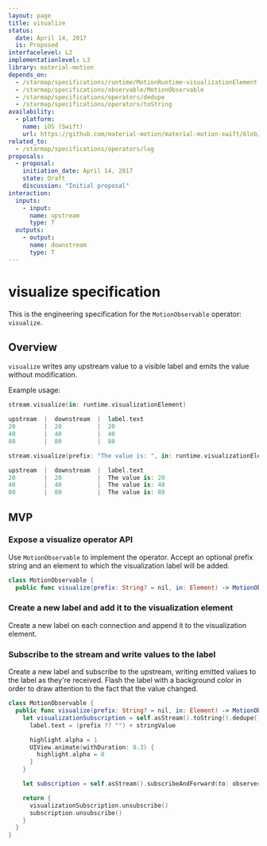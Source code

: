 ```yaml
---
layout: page
title: visualize
status:
  date: April 14, 2017
  is: Proposed
interfacelevel: L2
implementationlevel: L3
library: material-motion
depends_on:
  - /starmap/specifications/runtime/MotionRuntime-visualizationElement
  - /starmap/specifications/observable/MotionObservable
  - /starmap/specifications/operators/dedupe
  - /starmap/specifications/operators/toString
availability:
  - platform:
    name: iOS (Swift)
    url: https://github.com/material-motion/material-motion-swift/blob/develop/src/operators/visualize.swift
related_to:
  - /starmap/specifications/operators/log
proposals:
  - proposal:
    initiation_date: April 14, 2017
    state: Draft
    discussion: "Initial proposal"
interaction:
  inputs:
    - input:
      name: upstream
      type: T
  outputs:
    - output:
      name: downstream
      type: T
---
```


# visualize specification

This is the engineering specification for the `MotionObservable` operator: `visualize`.

## Overview

`visualize` writes any upstream value to a visible label and emits the value without modification.

Example usage:

```swift
stream.visualize(in: runtime.visualizationElement)

upstream  |  downstream  |  label.text
20        |  20          |  20
40        |  40          |  40
80        |  80          |  80
```

```swift
stream.visualize(prefix: "The value is: ", in: runtime.visualizationElement)

upstream  |  downstream  |  label.text
20        |  20          |  The value is: 20
40        |  40          |  The value is: 40
80        |  80          |  The value is: 80
```

## MVP

### Expose a visualize operator API

Use `MotionObservable` to implement the operator. Accept an optional prefix string and an element to which the visualization label will be added.

```swift
class MotionObservable {
  public func visualize(prefix: String? = nil, in: Element) -> MotionObservable<T>
```

### Create a new label and add it to the visualization element

Create a new label on each connection and append it to the visualization element.

### Subscribe to the stream and write values to the label

Create a new label and subscribe to the upstream, writing emitted values to the label as they're received. Flash the label with a background color in order to draw attention to the fact that the value changed.

```swift
class MotionObservable {
  public func visualize(prefix: String? = nil, in: Element) -> MotionObservable<T>
    let visualizationSubscription = self.asStream().toString().dedupe().subscribeToValue { value in
      label.text = (prefix ?? "") + stringValue

      highlight.alpha = 1
      UIView.animate(withDuration: 0.3) {
        highlight.alpha = 0
      }
    }

    let subscription = self.asStream().subscribeAndForward(to: observer)

    return {
      visualizationSubscription.unsubscribe()
      subscription.unsubscribe()
    }
  }
}
```
